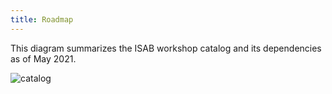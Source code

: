 ```yaml
---
title: Roadmap
---
```


This diagram summarizes the ISAB workshop catalog
and its dependencies as of May 2021.

![catalog](/img/catalog.svg)

